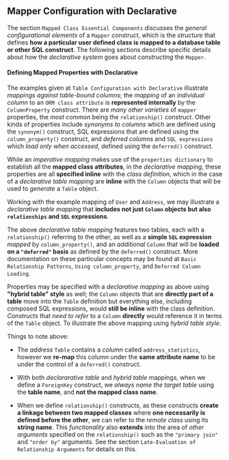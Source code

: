 ## Mapper Configuration with Declarative

The section `Mapped Class Essential Components` discusses the _general configurational elements_ of a `Mapper` construct, which is the _structure_ that defines __how a particular user defined class is mapped to a database table or other SQL construct__. The following sections describe specific details about how the _declarative system_ goes about _constructing_ the `Mapper`.


#### Defining Mapped Properties with Declarative

The examples given at `Table Configuration with Declarative` illustrate _mappings against table-bound columns_; the _mapping_ of an _individual column_ to an `ORM class attribute` is __represented internally__ by the `ColumnProperty` construct. There are _many other varieties_ of `mapper` properties, the _most common_ being the `relationship()` construct. Other kinds of properties include _synonyms to columns_ which are defined using the `synonym()` construct, SQL expressions that are defined using the `column_property()` construct, and _deferred columns_ and `SQL expressions` which _load only when accessed_, defined using the `deferred()` construct.

While an _imperative mapping_ makes use of the `properties dictionary` to establish all the __mapped class attributes__, in the _declarative mapping_, these properties are all __specified inline__ with the _class definition_, which in the case of a _declarative table mapping_ are __inline__ with the `Column` objects that will be used to _generate_ a `Table` object.

Working with the example mapping of `User` and `Address`, we may illustrate a _declarative table mapping_ that __includes not just `Column` objects but also `relationships` and `SQL` expressions__.

The above _declarative table mapping_ features two tables, each with a `relationship()` referring to the other, as well as a __simple `SQL` expression__ _mapped_ by `column_property()`, and an _additional_ `Column` that will be __loaded on a `"deferred"` basis__ as defined by the `deferred()` construct. More documentation on these particular concepts may be found at `Basic Relationship Patterns`, `Using column_property`, and `Deferred Column Loading`.

Properties may be specified with a _declarative mapping_ as above using __"hybrid table" style__ as well; the `Column` objects that are __directly part of a table__ move into the `Table` definition but everything else, including composed SQL expressions, would __still be inline__ with the class definition. _Constructs_ that _need to refer_ to a `Column` __directly__ would reference it in terms of the `Table` object. To illustrate the above mapping using _hybrid table style_.

Things to note above:

* The _address_ `Table` contains a _column_ called `address_statistics`, however we __re-map__ this column under the __same attribute name__ to be under the control of a `deferred()` construct.

* With both _declararative table_ and _hybrid table_ mappings, when we define a `ForeignKey` construct, we _always name the target table_ using the __table name__, and __not the mapped class name__.

* When we define `relationship()` constructs, as these constructs __create a linkage between two mapped classes__ where __one necessarily is defined before the other__, we can refer to the _remote class_ using its __string name__. This _functionality_ also __extends__ into the area of _other arguments_ specified on the `relationship()` such as the `"primary join"` and `"order by"` arguments. See the section `Late-Evaluation of Relationship Arguments` for details on this.
